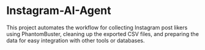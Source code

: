 # Instagram-AI-Agent
This project automates the workflow for collecting Instagram post likers using PhantomBuster, cleaning up the exported CSV files, and preparing the data for easy integration with other tools or databases.
